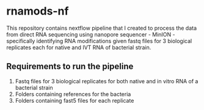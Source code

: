 # rnamods-nf

This repository contains nextflow pipeline that I created to process the data from direct RNA sequencing using nanopore sequencer - MinION - specifically identifying RNA modifications given fastq files for 3 biological replicates each for native and IVT RNA of bacterial strain.

## Requirements to run the pipeline

1. Fastq files for 3 biological replicates for both native and in vitro RNA of a bacterial strain
2. Folders containing references for the bacteria
3. Folders containing fast5 files for each replicate 
